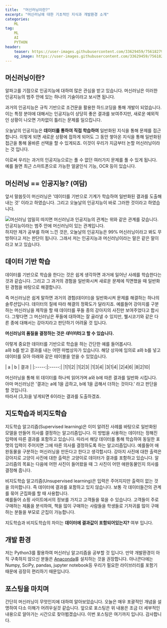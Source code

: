 ```yaml
---
title:  "머신러닝이란?"
excerpt: "머신러닝에 대한 기초적인 지식과 개발환경 소개"
categories:
    ML
tag:
    ML
    AI
    PYTHON
header:
    teaser: https://user-images.githubusercontent.com/33629459/75618279-4bf56800-5baf-11ea-9b48-7d5230970c9a.PNG
    og_image: https://user-images.githubusercontent.com/33629459/75618279-4bf56800-5baf-11ea-9b48-7d5230970c9a.PNG
---
```

## 머신러닝이란?
알파고를 기점으로 인공지능에 대하여 많은 관심을 받고 있습니다. 머신러닝은 이러한 인공지능의 범주 안에 있는 하나의 기술이라고 보시면 됩니다.  

과거의 인공지능은 규칙 기반으로 조건문을 활용한 하드코딩을 통해 개발이 되었습니다. 이는 특정 분야에 대해서는 인공지능이 상당히 좋은 결과를 보여주지만, 새로운 예외적인 상황이 나오면 가차없이 틀리는 문제를 일으킵니다.  

오늘날의 인공지능은 __데이터를 통하여 직접 학습하여__ 일반화된 지식을 통해 문제를 접근합니다. 이렇게 되면 새로운 상황에 접하게 되어도 그 동안 쌓아온 지식을 통해 일반화된 접근을 통해 올바른 선택을 할 수 있게되죠. 이것이 우리가 지금부터 논할 머신러닝이라는 것 입니다.  

이로써 우리는 과거의 인공지능으로는 풀 수 없던 여러가지 문제를 풀 수 있게 됩니다. 예를 들면 최근 스마트폰으로 가능한 얼굴인식 기능, OCR 등이 있습니다.

## 머신러닝 == 인공지능? (여담)
앞서 말씀듯이 머신러닝은 '데이터를 기반으로 기계가 학습하여 일반화된 결과를 도출해내는 것' 이라고 하였습니다. 그리고 오늘날의 인공지능이 바로 그러한 것이라고 하였습니다.  

![머신러닝](https://user-images.githubusercontent.com/33629459/75618279-4bf56800-5baf-11ea-9b48-7d5230970c9a.PNG)
엄밀히 따지면 머신러닝과 인공지능의 관계는 위와 같은 관계를 갖습니다.  
인공지능이라는 범주 안에 머신러닝이 있는 관계입니다.  
하지만 제가 공부를 하며 느낀 것은, 오늘날의 인공지능은 99% 머신러닝이라고 봐도 무방하다고 저는 판단이 됩니다. 그래서 저는 인공지능과 머신러닝이라는 말은 같은 말이라고 보고 있습니다.

## 데이터 기반 학습
데이터를 기반으로 학습을 한다는 것은 쉽게 생각하면 과거에 일어난 사례를 학습한다는 것과 같습니다. 그리고 그 과거의 경험을 일반화시켜 새로운 문제에 직면했을 때 일반화된 경험을 바탕으로 해결합니다.  

즉 머신러닝은 쉽게 말하면 과거의 경험(데이터)을 일반화시켜 문제를 해결하는 하나의 솔루션입니다. 데이터의 질에 따라 해결의 정확도가 달라지죠. 예를들어 강아지를 구분하는 머신러닝을 제작을 할 때 데이터를 푸들 종의 강아지의 사진만 보여주었다고 합시다. 그렇다면 그 머신러닝은 푸들에 대하여는 잘 골라낼 수 있지만, 웰시코기와 같은 다른 종에 대해서는 강아지라고 판단하기 어려울 것 입니다.  

__머신러닝의 품질을 결정하는 것은 *데이터*라고 할 수 있습니다.__  

이렇게 중요한 데이터를 기반으로 학습을 하는 간단한 예를 들어봅시다.  
a와 b를 받고 결과를 내는 어떤 마법상자가 있습니다. 해당 상자에 임의로 a와 b를 넣고 데이터를 모아 아래와 같은 테이블을 얻을 수 있었습니다.

| a | b | 결과 |
|:-----:|:-----:|
|1|1|2|
|1|2|3|
|1|3|4|
|3|1|4|
|2|4|6|
|8|2|10|

머신러닝을 통해 위 데이터를 하나씩 읽어가며 a와 b에 따른 결과를 일반화 시킵니다. 아마 머신러닝은 '결과는 a에 1을 곱하고, b에 1을 곱해서 더하는 것이다.' 라고 판단을 할 것입니다.  
따라서 (3,3)을 넣게되면 6이라는 결과를 도출하겠죠.

## 지도학습과 비지도학습
지도학습 알고리즘(Supervised learning)은 이미 알려진 사례를 바탕으로 일반화된 모델을 만들어 의사를 결정하는 알고리즘입니다. 이 방법을 사용하는 데이터는 정해진 입력에 따른 결과를 포함하고 있습니다. 따라서 해당 데이터를 통해 학습하여 동일한 포맷의 입력이 주어지면 그에 따른 의사를 결정하도록 하는 알고리즘입니다.
예를들어 애완동물을 구분하는 머신러닝을 만든다고 한다고 생각합시다. 강아지 사진에 대한 출력은 강아지로 고양이 사진에 대한 출력은 고양이로 데이터가 결과를 포함하고 있습니다. 알고리즘의 목표는 다음에 어떤 사진이 들어왔을 때 그 사진이 어떤 애완동물인지 의사를 결정해 줍니다.  

비지도학습 알고리즘(Unsupervised learning)은 입력은 주어지지만 출력이 없는 것을 의미합니다. 즉 데이터에 결과를 포함하고 있지 않습니다. 보통 각 데이터들간의 관계를 묶어 군집화를 할 때 사용합니다.  
예를들어 쇼핑 사이트에서의 정보를 가지고 고객들을 묶을 수 있습니다. 고객들이 주로 구매하는 제품을 분석하여, 책을 많이 구매하는 사람들을 학생들로 기저귀를 많이 구매하는 분들을 부모로 군집이 가능합니다.  

지도학습과 비지도학습의 차이는 **데이터에 결과값이 포함되어있는지?** 여부 입니다.

## 개발 환경
저는 Python3를 활용하여 머신러닝 알고리즘을 공부할 것 입니다. 만약 개발환경이 아직 구축하지 않으신 분들은 [Anaconda](https://www.anaconda.com/distribution/#download-section)를 설치하는 것을 권장합니다. 아나콘다에는 Numpy, SciPy, pandas, jupyter notebook등 우리가 필요한 라이브러리를 포함기 때문에 굉장히 편리하기 때문입니다.

## 포스팅을 마치며
간단히 머신러닝이 무엇인지에 대하여 알아보았습니다.
오늘은 매우 포괄적인 개념을 설명하여 다소 이해가 어려우실것 같습니다. 앞으로 포스팅은 위 내용은 조금 더 세부적인 내용으로 알아가는 시간으로 찾아뵙겠습니다.
이번 포스팅은 여기까지 입니다. 감사합니다.
